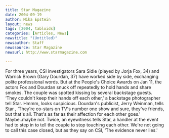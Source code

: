 ```yaml
---
title: Star Magazine
date: 2004-09-19
author: Mika Epstein
layout: news
tags: [2004, tabloids]
categories: [Articles, News]
newstitle: "(Untitled)"
newsauthor: Staff  
newssource: Star Magazine
newsurl: http://www.starmagazine.com  

---
```


For three years, CSI investigators Sara Sidle (played by Jorja Fox, 34) and Warrick Brown (Gary Dourdan, 37) have worked side by side, exchanging polite professional words. But at the People's Choice Awards on Jan 11, the actors Fox and Dourdan snuck off repeatedly to hold hands and share smokes. The couple was spotted kissing by several backstage guests. &#8216;They couldn't keep their hands off each other,' a backstage photographer tell Star. Hmmm, looks suspicious. Dourdan's publicist, Jerry Weinman, tells Star , &#8216;They're co-stars on TV's number one show and sure, they've friends, but that's all. That's as far as their affection for each other goes.' Maybe..maybe not. Twice, an eyewitness tells Star, a handler at the event had to step in to tell the couple to stop touching each other. We're not going to call this case closed, but as they say on CSI, &#8216;The evidence never lies.'